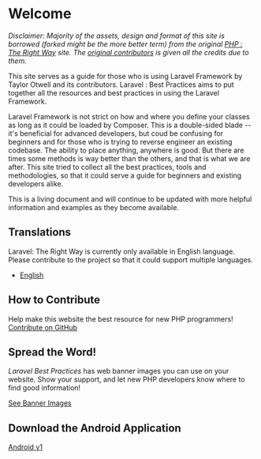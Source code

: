 # Welcome

_Disclaimer: Majority of the assets, design and format of this site is borrowed (forked might be the more better term) from the original [PHP : The Right Way](http://www.phptherightway.com/) site. The [original contributors](https://github.com/codeguy/php-the-right-way/graphs/contributors) is given all the credits due to them._

This site serves as a guide for those who is using Laravel Framework by Taylor Otwell and its contributors. Laravel : Best Practices aims to put together all the resources and best practices in using the Laravel Framework.

Laravel Framework is not strict on how and where you define your classes as long as it could be loaded by Composer. This is a double-sided blade -- it's beneficial for advanced developers, but coud be confusing for beginners and for those who is trying to reverse engineer an existing codebase. The ability to place anything, anywhere is good. But there are times some methods is way better than the others, and that is what we are after. This site tried to collect all the best practices, tools and methodologies, so that it could serve a guide for beginners and existing developers alike.

This is a living document and will continue to be updated with more helpful information and examples as they become available.

## Translations

Laravel: The Right Way is currently only available in English language. Please contribute to the project so that it could support multiple languages.

* [English](http://www.laravelbestpractices.com)


## How to Contribute

Help make this website the best resource for new PHP programmers! [Contribute on GitHub][1]

## Spread the Word!

_Laravel Best Practices_ has web banner images you can use on your website. Show your support, and let new PHP developers
know where to find good information!

[See Banner Images][2]

[1]: https://github.com/laraveltherightway/laraveltherightway.github.io
[2]: /banners.html


## Download the Android Application

[Android v1](http://www.laravelbestpractices.com/download/v1.apk)